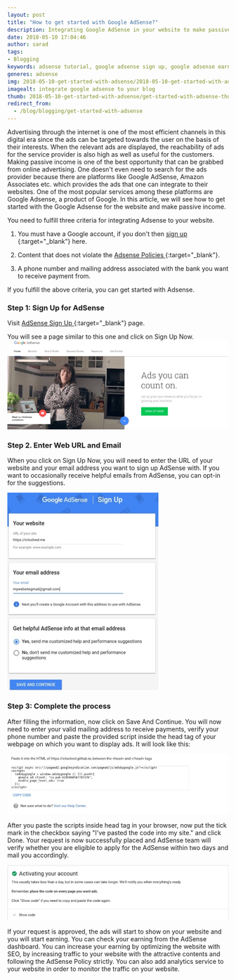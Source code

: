 ```yaml
---
layout: post
title: "How to get started with Google AdSense?"
description: Integrating Google AdSense in your website to make passive income is really a great idea. To be eligible for the AdSense program, one must comply with the terms and policies set by Google.
date: 2018-05-10 17:04:46
author: sarad
tags:
- Blogging
keywords: adsense tutorial, google adsense sign up, google adsense earnings, google adsense tutorial, google adsense money, adsense sign in, how to create adsense account, learn google adsense, google ads adsense, google adsense make money, how to earn more with adsense, how to use google adsense to make money, learn adsense
generes: adsense
img: 2018-05-10-get-started-with-adsense/2018-05-10-get-started-with-adsense-1.jpg
imagealt: integrate google adsense to your blog
thumb: 2018-05-10-get-started-with-adsense/get-started-with-adsense-thumb.jpg
redirect_from:
  - /blog/blogging/get-started-with-adsense
---
```


Advertising through the internet is one of the most efficient channels in this digital era since the ads can be targeted towards the user on the basis of their interests. When the relevant ads are displayed, the reachability of ads for the service provider is also high as well as useful for the customers. Making passive income is one of the best opportunity <!--more--> that can be grabbed from online advertising. One doesn't even need to search for the ads provider because there are platforms like Google AdSense, Amazon Associates etc. which provides the ads that one can integrate to their websites. One of the most popular services among these platforms are Google Adsense, a product of Google. In this article, we will see how to get started with the Google Adsense for the website and make passive income.


You need to fulfill three criteria for integrating Adsense to your website.

1. You must have a Google account, if you don't then [sign up <i class="fa fa-external-link" aria-hidden="true"></i>](https://accounts.google.com/SignUp){:target="_blank"} here.

2. Content that does not violate the [Adsense Policies <i class="fa fa-external-link" aria-hidden="true"></i>](https://support.google.com/adsense/answer/48182){:target="_blank"}.

3. A phone number and mailing address associated with the bank you want to receive payment from.

If you fulfill the above criteria, you can get started with Adsense.

### Step 1: Sign Up for AdSense
Visit [AdSense Sign Up <i class="fa fa-external-link" aria-hidden="true"></i>](https://www.google.com/adsense/start){:target="_blank"} page.

You will see a page similar to this one and click on Sign Up Now. 
    <img src="/assets/images/blog/2018-05-10-get-started-with-adsense/2018-05-10-get-started-with-adsense-2.jpg" alt="Adsense Sign Up">


### Step 2. Enter Web URL and Email

When you click on Sign Up Now, you will need to enter the URL of your website and your email address you want to sign up AdSense with. If you want to occasionally receive helpful emails from AdSense, you can opt-in for the suggestions.

<img src="/assets/images/blog/2018-05-10-get-started-with-adsense/2018-05-10-get-started-with-adsense-3.jpg" alt="AdSense Details">

### Step 3: Complete the process

After filling the information, now click on Save And Continue. You will now need to enter your valid mailing address to receive payments, verify your phone number and paste the provided script inside the head tag of your webpage on which you want to display ads. It will look like this:

<img src="/assets/images/blog/2018-05-10-get-started-with-adsense/2018-05-10-get-started-with-adsense-4.jpg" alt="AdSense Code">

After you paste the scripts inside head tag in your browser, now put the tick mark in the checkbox saying "I've pasted the code into my site." and click Done. Your request is now successfully placed and AdSense team will verify whether you are eligible to apply for the AdSense within two days and mail you accordingly.

<img src="/assets/images/blog/2018-05-10-get-started-with-adsense/2018-05-10-get-started-with-adsense-5.jpg" alt="AdSense Request Successful">

If your request is approved, the ads will start to show on your website and you will start earning. You can check your earning from the AdSense dashboard. You can increase your earning by optimizing the website with SEO, by increasing traffic to your website with the attractive contents and following the AdSense Policy strictly. You can also add analytics service to your website in order to monitor the traffic on your website.